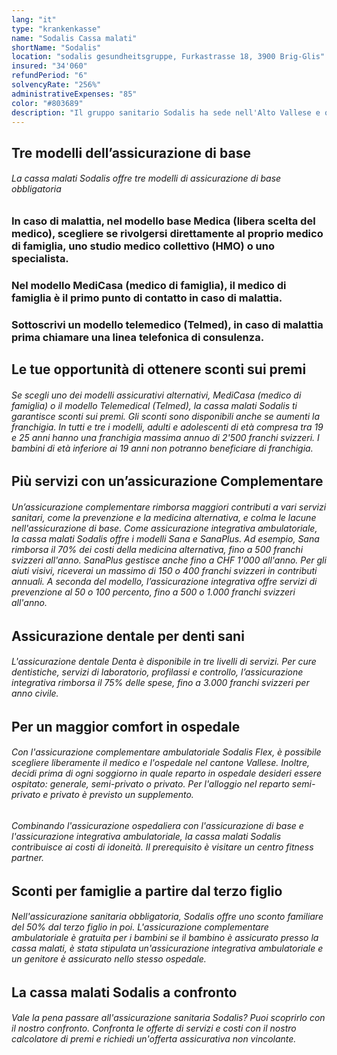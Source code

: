 ```yaml
---
lang: "it"
type: "krankenkasse"
name: "Sodalis Cassa malati"
shortName: "Sodalis"
location: "sodalis gesundheitsgruppe, Furkastrasse 18, 3900 Brig-Glis"
insured: "34'060"
refundPeriod: "6"
solvencyRate: "256%"
administrativeExpenses: "85"
color: "#803689"
description: "Il gruppo sanitario Sodalis ha sede nell'Alto Vallese e opera da oltre 50 anni, una base clienti in crescita. Nel 2018, la cassa malati aveva circa 36.000 assicurati nell'assicurazione di base. Oltre all'assicurazione sanitaria obbligatoria, la compagnia offre anche una gamma di assicurazioni integrative. Dai un'occhiata alle prestazioni e ai premi dell'assicurazione sanitaria e vedi se vale la pena cambiare."
---
```


## Tre modelli dell’assicurazione di base

###### La cassa malati Sodalis offre tre modelli di assicurazione di base obbligatoria

### In caso di malattia, nel modello base Medica (libera scelta del medico), scegliere se rivolgersi direttamente al proprio medico di famiglia, uno studio medico collettivo (HMO) o uno specialista.

### Nel modello MediCasa (medico di famiglia), il medico di famiglia è il primo punto di contatto in caso di malattia.

### Sottoscrivi un modello telemedico (Telmed), in caso di malattia prima chiamare una linea telefonica di consulenza.

## Le tue opportunità di ottenere sconti sui premi

###### Se scegli uno dei modelli assicurativi alternativi, MediCasa (medico di famiglia) o il modello Telemedical (Telmed), la cassa malati Sodalis ti garantisce sconti sui premi. Gli sconti sono disponibili anche se aumenti la franchigia. In tutti e tre i modelli, adulti e adolescenti di età compresa tra 19 e 25 anni hanno una franchigia massima annuo di 2'500 franchi svizzeri. I bambini di età inferiore ai 19 anni non potranno beneficiare di franchigia.

## Più servizi con un’assicurazione Complementare

###### Un’assicurazione complementare rimborsa maggiori contributi a vari servizi sanitari, come la prevenzione e la medicina alternativa, e colma le lacune nell'assicurazione di base. Come assicurazione integrativa ambulatoriale, la cassa malati Sodalis offre i modelli Sana e SanaPlus. Ad esempio, Sana rimborsa il 70% dei costi della medicina alternativa, fino a 500 franchi svizzeri all'anno. SanaPlus gestisce anche fino a CHF 1'000 all'anno. Per gli aiuti visivi, riceverai un massimo di 150 o 400 franchi svizzeri in contributi annuali. A seconda del modello, l’assicurazione integrativa offre servizi di prevenzione al 50 o 100 percento, fino a 500 o 1.000 franchi svizzeri all'anno.

## Assicurazione dentale per denti sani

###### L'assicurazione dentale Denta è disponibile in tre livelli di servizi. Per cure dentistiche, servizi di laboratorio, profilassi e controllo, l’assicurazione integrativa rimborsa il 75% delle spese, fino a 3.000 franchi svizzeri per anno civile.

## Per un maggior comfort in ospedale

###### Con l'assicurazione complementare ambulatoriale Sodalis Flex, è possibile scegliere liberamente il medico e l'ospedale nel cantone Vallese. Inoltre, decidi prima di ogni soggiorno in quale reparto in ospedale desideri essere ospitato: generale, semi-privato o privato. Per l'alloggio nel reparto semi-privato e privato è previsto un supplemento.

###### Combinando l'assicurazione ospedaliera con l'assicurazione di base e l'assicurazione integrativa ambulatoriale, la cassa malati Sodalis contribuisce ai costi di idoneità. Il prerequisito è visitare un centro fitness partner.

## Sconti per famiglie a partire dal terzo figlio

###### Nell'assicurazione sanitaria obbligatoria, Sodalis offre uno sconto familiare del 50% dal terzo figlio in poi. L'assicurazione complementare ambulatoriale è gratuita per i bambini se il bambino è assicurato presso la cassa malati, è stata stipulata un'assicurazione integrativa ambulatoriale e un genitore è assicurato nello stesso ospedale.

## La cassa malati Sodalis a confronto

###### Vale la pena passare all'assicurazione sanitaria Sodalis? Puoi scoprirlo con il nostro confronto. Confronta le offerte di servizi e costi con il nostro calcolatore di premi e richiedi un'offerta assicurativa non vincolante.
